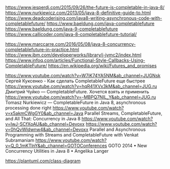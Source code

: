 https://www.jesperdj.com/2015/09/26/the-future-is-completable-in-java-8/
https://www.nurkiewicz.com/2013/05/java-8-definitive-guide-to.html
https://www.deadcoderising.com/java8-writing-asynchronous-code-with-completablefuture/
https://www.baeldung.com/java-completablefuture
https://www.baeldung.com/java-9-completablefuture
https://www.callicoder.com/java-8-completablefuture-tutorial/


https://www.marccarre.com/2016/05/08/java-8-concurrency-completablefuture-in-practice.html
https://www.ibm.com/developerworks/library/j-jvmc2/index.html
https://www.infoq.com/articles/Functional-Style-Callbacks-Using-CompletableFuture/
https://en.wikipedia.org/wiki/Futures_and_promises

https://www.youtube.com/watch?v=W7iK74YA5NM&ab_channel=JUGNsk   Сергей Куксенко - Как сделать CompletableFuture еще быстрее
https://www.youtube.com/watch?v=hqR41XVx3kM&ab_channel=JUG.ru   Дмитрий Чуйко — CompletableFuture. Хочется взять и применить
https://www.youtube.com/watch?v=-MBPQ7NIL_Y&ab_channel=JUG.ru   Tomasz Nurkiewicz — CompletableFuture in Java 8, asynchronous processing done right
https://www.youtube.com/watch?v=x5akmCWgGY0&ab_channel=Java     Parallel Streams, CompletableFuture, and All That: Concurrency in Java 8
https://www.youtube.com/watch?v=IwJ-SCfXoAU&ab_channel=Devoxx
https://www.youtube.com/watch?v=0hQvWIdwnw4&ab_channel=Devoxx   Parallel and Asynchronous Programming with Streams and CompletableFuture with Venkat Subramaniam
https://www.youtube.com/watch?v=Q_0_1mKTlnY&ab_channel=GOTOConferences  GOTO 2014 • New Concurrency Utilities in Java 8 • Angelika Langer

https://plantuml.com/class-diagram
